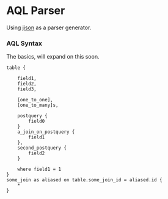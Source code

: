 # AQL Parser

Using [jison](https://github.com/zaach/jison) as a parser generator.

### AQL Syntax

The basics, will expand on this soon.

```
table {

    field1,
    field2,
    field3,

    [one_to_one],
    [one_to_many]s,

    postquery {
        field0
    }
    a_join_on_postquery {
        field1
    },
    second_postquery {
        field2
    }

    where field1 = 1
}
some_join as aliased on table.some_join_id = aliased.id {
    *
}
```
